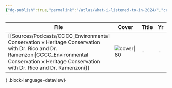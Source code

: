 ```yaml
---
{"dg-publish":true,"permalink":"/atlas/what-i-listened-to-in-2024/","created":"2024-08-01T11:17:22.275+08:00","updated":"2024-08-01T21:36:01.661+08:00"}
---
```



| File                                                                                                                                                                                                     | Cover            | Title | Yr | Listened                  | URL |
| -------------------------------------------------------------------------------------------------------------------------------------------------------------------------------------------------------- | ---------------- | ----- | -- | ------------------------- | --- |
| [[Sources/Podcasts/CCCC_Environmental Conservation x Heritage Conservation with Dr. Rico and Dr. Ramenzoni\|CCCC_Environmental Conservation x Heritage Conservation with Dr. Rico and Dr. Ramenzoni]] | ![cover\|80](\-) | \-    | \- | 11:34 AM - 2024 August 22 | \-  |

{ .block-language-dataview}


